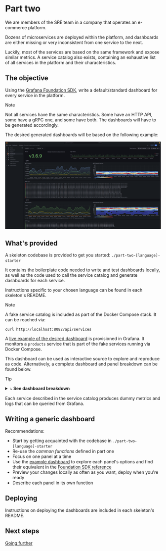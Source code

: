# Part two

We are members of the SRE team in a company that operates an e-commerce platform.

Dozens of microservices are deployed within the platform, and dashboards are
either missing or very inconsistent from one service to the next.

Luckily, most of the services are based on the same framework and expose similar
metrics.
A service catalog also exists, containing an exhaustive list of all services in
the platform and their characteristics.

## The objective

Using the [Grafana Foundation SDK](https://grafana.github.io/grafana-foundation-sdk/),
write a default/standard dashboard for every service in the platform.

> [!NOTE]
> Not all services have the same characteristics. Some have an HTTP API, some
> have a gRPC one, and some have both.
> The dashboards will have to be generated accordingly.

The desired generated dashboards will be based on the following example:

![sample overview dashboard for the products service](./example-products-service-overview.png)

## What's provided

A skeleton codebase is provided to get you started: `./part-two-[language]-starter`

It contains the boilerplate code needed to write and test dashboards locally,
as well as the code used to call the service catalog and generate dashboards for
each service.

Instructions specific to your chosen language can be found in each skeleton's
README.

> [!NOTE]
> A fake service catalog is included as part of the Docker Compose stack.
> It can be reached via:
>
> ```shell
> curl http://localhost:8082/api/services
> ```

A [live example of the desired dashboard](
http://localhost:3000/d/example-products-overview/part-two-products-service-overview)
is provisioned in Grafana. It monitors a `products` service that is part of the fake services running via
Docker Compose.

This dashboard can be used as interactive source to explore and reproduce as code.
Alternatively, a complete dashboard and panel breakdown can be found below.

> [!TIP]
> <details>
> <summary>⤵️ <b>See dashboard breakdown</b></summary>
>
> * `Version` panel
>   * type: `stat`
>   * query: `app_infos{service="[service_name]"}`
>	   * instant: `true`
>   * datasource: Prometheus datasource
>   * transparent: `true`
>   * reduce options:
>     * values: `false`
>     * calcs: `["last"]`
>     * fields: `/^version$/`
>   * height: 4
>   * span: 4
> * service description panel
>   * type: `text`
>   * transparent: `true`
>   * height: 4
>   * span: 4
> * `Logs volume` panel
>   * type: `timeseries`
>   * query: `sum by (level) (count_over_time({service="[service_name]", level=~"$logs_level"} |~ "$logs_filter" [$__auto]))`
>     * legend format: `{{ level }}`
>   * stacking mode: `normal`
>   * `legend` options:
>     * displayMode: `list`
>     * placement: `bottom`
>     * showLegend: `true`
>   * draw style: `bars`
>   * override by name:
>     * name: `INFO`
>     * value: `color = {"mode": "fixed", "fixedColor": "green"}`
>   * override by name:
>     * name: `ERROR`
>     * value: `color = {"mode": "fixed", "fixedColor": "red"}`
>   * height: 4
>   * span: 16
> * `gRPC` row
>   * `gRPC Requests` panel
>     * type: `timeseries`
>     * query: `rate(grpc_server_handled_total{service="[service_name]"}[$__rate_interval])`
>     * datasource: Prometheus datasource
>     * query legend format: `{{ grpc_method }} – {{ grpc_code }}`
>     * unit: `requests per second` (reqps)
>     * height: 8
>     * span: 12
>   * `gRPC Requests latencies` panel
>     * type: `heatmap`
>     * query: `sum(increase(grpc_server_handling_seconds_bucket{service="[service_name]"}[$__rate_interval])) by (le)`
>     * query format: `heatmap`
>     * datasource: Prometheus datasource
>     * height: 8
>     * span: 12
>   * `gRPC Logs` panel
>     * type: `logs`
>     * query: `{service="[service_name]", source="grpc", level=~"$logs_level"} |~ "$logs_filter"`
>     * height: 8
>     * span: 24
> * `HTTP` row
>   * `HTTP Requests` panel
>     * type: `timeseries`
>     * query: `rate(http_requests_total{service="[service_name]"}[$__rate_interval])`
>     * datasource: Prometheus datasource
>     * query legend format: `{{code}} - {{ method }} {{ path }}`
>     * unit: `requests per second` (reqps)
>     * height: 8
>     * span: 12
>   * `HTTP Requests latencies` panel
>     * type: `heatmap`
>     * query: `sum(increase(http_requests_duration_seconds_bucket{service="[service_name]"}[$__rate_interval])) by (le)`
>     * query format: `heatmap`
>     * datasource: Prometheus datasource
>     * height: 8
>     * span: 12
>   * `HTTP Logs` panel
>     * type: `logs`
>     * query: `{service="[service_name]", source="http", level=~"$logs_level"} |~ "$logs_filter"`
>     * height: 8
>     * span: 24
>
> </details>

Each service described in the service catalog produces dummy metrics and logs
that can be queried from Grafana.

## Writing a generic dashboard

Recommendations:

* Start by getting acquainted with the codebase in `./part-two-[language]-starter`
* Re-use the *common functions* defined in part one
* Focus on one panel at a time
* Use the [example dashboard](http://localhost:3000/d/example-products-overview/example-products-service-overview)
  to explore each panel's options and find their equivalent in the [Foundation
  SDK reference](https://grafana.github.io/grafana-foundation-sdk/v11.4.x+cog-v0.0.x/go/Reference/)
* Preview your changes locally as often as you want, deploy when you're ready
* Describe each panel in its own function

## Deploying

Instructions on deploying the dashboards are included in each skeleton's README.

## Next steps

[Going further](./going-further.md)
